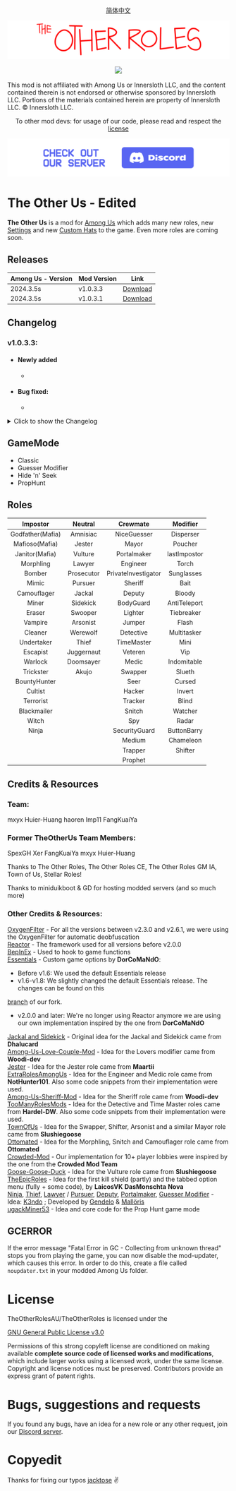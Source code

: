 <p align="center"> <a href="README_ZH-CN.md"> 简体中文 </a> </p>

![mod banner](./Images/TOR_logo.png)

<p align="center"><a href="https://github.com/mxyx-club/TheOtherUs/releases/"><img src="https://badgen.net/github/release/mxyx-club/theotherus"></a></p>


This mod is not affiliated with Among Us or Innersloth LLC, and the content contained therein is not endorsed or otherwise sponsored by Innersloth LLC. Portions of the materials contained herein are property of Innersloth LLC. © Innersloth LLC.

<p align="center">To other mod devs: for usage of our code, please read and respect the <a href="#license">license</a></p>

[![Discord](./Images/TOR_server.png)](https://discord.gg/yspVyP5meR)

# The Other Us - Edited

**The Other Us** is a mod for [Among Us](https://store.steampowered.com/app/945360/Among_Us) which adds many new roles, new [Settings](#settings) and new [Custom Hats](#custom-hats) to the game.
Even more roles are coming soon.

## Releases
| Among Us - Version| Mod Version | Link |
|----------|-------------|-----------------|
| 2024.3.5s    | v1.0.3.3 | [Download](https://github.com/mxyx-club/TheOtherUs/releases/download/v1.0.3.3/TheOtherUs.zip)    |
| 2024.3.5s    | v1.0.3.1 | [Download](https://github.com/mxyx-club/TheOtherUs/releases/download/v1.0.3.1/TheOtherUs.zip)    |



## Changelog

###  v1.0.3.3:

 - #### Newly added

    - 
    
 - #### Bug fixed:

    - 

<details>
  <summary>Click to show the Changelog</summary>


###  v1.0.3.2:

 - #### Newly added

    - New Modifier: LastImposter (gain lower kill cooldown when there is only 1 imposter left)
    - When born may choose to born on random vents
    - New ending added: And Then There Were None
    - Akujo: Update with the true love can't win together with the original team
    - Chameleon: Will not be given to Swooper and Ninja
    - ButtonBarry: Won't be given to the Mayor
    - Snitch: Can't be guessed during the meeting after being exposed, and now given an option of expose the range of Neutral
    - Jumper & Escapist: Given option that can increase numbers of teleportation, to avoid the problem of only teleport once a round
    - Snitch：目前可以在会议中查看邪恶玩家（还无法查看具体职业）

 - #### Bug fixed:

    - Jackal: Fix the problem that Jackal can still destroy
    - Swapper: Fix the problem that Swapper can't fix destructions


###  v1.0.3.1:

 - #### Newly added

    - New role added: Prophet 
    - Poucher: changed to be Imposters used only
    - Snitch: remake, return to old version (Not fully functional)
    - Flash: Fix the problem of no speed up

### v1.0.3:

 - #### Based on TheOtherRoles - v4.5.2 

    - Compatible for v2024.3.5
    - Add a "Stop" button when game is about to start
    - Detective: optimize the slow movement when footprints appears
    - Medic: Is now also displayed in meetings to players who can see it, with brackets around the name

 - #### Newly added:

    - New Modifiers added: ButtonBarry and Flash
    - Detective: Autopsy report now changes to examine the role and color of the murderer
    - Medic: Autopsy report now add information of role and color of the murderer
    - Jumper & Escapist: Add an option that after the mmeting the marked spot won't being resetted
    - Disperser: Add an option to teleport to vents

 - #### Newly added:

    - Fix the bug in Guesser Modifier players will be given multiple roles
    - Torch: Fix the bug of torch's Vision


###  v1.0.2:

 - #### 新增内容

    - New role added: Akujo
    - Replace buttons with no text and add button texts in games
    - Undertaker: add the option of increase speed


 ###  v1.0.1:

 - #### Based on TheOtherUs - v1.3.4

 - #### Newly added:

    - New roles added: Juggernaut and Doomsayer
    - Synchronized cooldown at the start of game
    - Integrating the "CrowdedMod" feature into the game
    - Better map options
    - Added ModTranslation, more convinent for further translation on mods with other languages
    - Fungle: add with randomly born and more spots for Disperser
    - Torch: Add an option to increase the rate of Vision
    - Shifter: Add the option that can switch Neutral Roles
    - Bait: Newly add the option of only being given to Crewmates
    - Swooper: Now a Neutral role not an Imposter Role
    - Jackal: Newly added with a option that Imposters can see if their teammates get turned to Sidekick
    - Neutral: Their tasks are now fake so their tasks won't impact on Crewmates
    - Amnisiac: Delete the limitation of fake Tasks (Amnisiac may do Tasks before acquire a role, but won't impact on Crewmates)

 - #### Bugs fixed

    - Pursuer: Can't win with other teams except Imposters
    - Fungle: Fix the Vision problem
    - Torch: Fix the Vision problem
    - Sheriff: Fix the problem that can't figure out who is the Deputy in the game
    - Fix other bugs

</details>

## GameMode

- Classic
- Guesser Modifier
- Hide 'n' Seek
- PropHunt


## Roles

|     Impostor     |  Neutral   |      Crewmate       |   Modifier   |
| :--------------: | :--------: | :-----------------: | :----------: |
| Godfather(Mafia) |  Amnisiac  |     NiceGuesser     |  Disperser   |
|  Mafioso(Mafia)  |   Jester   |        Mayor        |   Poucher    |
|  Janitor(Mafia)  |  Vulture   |     Portalmaker     | lastImpostor |
|    Morphling     |   Lawyer   |      Engineer       |    Torch     |
|      Bomber      | Prosecutor | PrivateInvestigator |  Sunglasses  |
|      Mimic       |  Pursuer   |       Sheriff       |     Bait     |
|   Camouflager    |   Jackal   |       Deputy        |    Bloody    |
|      Miner       |  Sidekick  |      BodyGuard      | AntiTeleport |
|      Eraser      |  Swooper   |       Lighter       |  Tiebreaker  |
|     Vampire      |  Arsonist  |       Jumper        |    Flash     |
|     Cleaner      |  Werewolf  |      Detective      | Multitasker  |
|    Undertaker    |   Thief    |     TimeMaster      |     Mini     |
|     Escapist     | Juggernaut |       Veteren       |     Vip      |
|     Warlock      | Doomsayer  |        Medic        | Indomitable  |
|    Trickster     |   Akujo    |       Swapper       |    Slueth    |
|   BountyHunter   |            |        Seer         |    Cursed    |
|     Cultist      |            |       Hacker        |    Invert    |
|    Terrorist     |            |       Tracker       |    Blind     |
|   Blackmailer    |            |       Snitch        |   Watcher    |
|      Witch       |            |         Spy         |    Radar     |
|      Ninja       |            |    SecurityGuard    | ButtonBarry  |
|                  |            |       Medium        |  Chameleon   |
|                  |            |       Trapper       |   Shifter    |
|                  |            |       Prophet       |              |



## Credits & Resources
<p align="center">

### Team:
mxyx    Huier-Huang    haoren    Imp11    FangKuaiYa

### Former TheOtherUs Team Members:
SpexGH    Xer    FangKuaiYa    mxyx    Huier-Huang


Thanks to The Other Roles, The Other Roles CE, The Other Roles GM IA, Town of Us, Stellar Roles!

Thanks to miniduikboot & GD for hosting modded servers (and so much more)


### Other Credits & Resources:

</p>

[OxygenFilter](https://github.com/NuclearPowered/Reactor.OxygenFilter) - For all the versions between v2.3.0 and v2.6.1, we were using the OxygenFilter for automatic deobfuscation\
[Reactor](https://github.com/NuclearPowered/Reactor) - The framework used for all versions before v2.0.0\
[BepInEx](https://github.com/BepInEx) - Used to hook to game functions\
[Essentials](https://github.com/DorCoMaNdO/Reactor-Essentials) - Custom game options by **DorCoMaNdO**:
- Before v1.6: We used the default Essentials release
- v1.6-v1.8: We slightly changed the default Essentials release. The changes can be found on this 

[branch](https://github.com/Eisbison/Reactor-Essentials/tree/feature/TheOtherRoles-Adaption) of our fork.
- v2.0.0 and later: We're no longer using Reactor anymore we are using our own implementation inspired by the one from **DorCoMaNdO**

[Jackal and Sidekick](https://www.twitch.tv/dhalucard) - Original idea for the Jackal and Sidekick came from **Dhalucard**\
[Among-Us-Love-Couple-Mod](https://github.com/Woodi-dev/Among-Us-Love-Couple-Mod) - Idea for the Lovers modifier came from **Woodi-dev**\
[Jester](https://github.com/Maartii/Jester) - Idea for the Jester role came from **Maartii**\
[ExtraRolesAmongUs](https://github.com/NotHunter101/ExtraRolesAmongUs) - Idea for the Engineer and Medic role came from **NotHunter101**. Also some code snippets from their implementation were used.\
[Among-Us-Sheriff-Mod](https://github.com/Woodi-dev/Among-Us-Sheriff-Mod) - Idea for the Sheriff role came from **Woodi-dev**\
[TooManyRolesMods](https://github.com/Hardel-DW/TooManyRolesMods) - Idea for the Detective and Time Master roles came from **Hardel-DW**. Also some code snippets from their implementation were used.\
[TownOfUs](https://github.com/slushiegoose/Town-Of-Us) - Idea for the Swapper, Shifter, Arsonist and a similar Mayor role came from **Slushiegoose**\
[Ottomated](https://twitter.com/ottomated_) - Idea for the Morphling, Snitch and Camouflager role came from **Ottomated**\
[Crowded-Mod](https://github.com/CrowdedMods/CrowdedMod) - Our implementation for 10+ player lobbies were inspired by the one from the **Crowded Mod Team**\
[Goose-Goose-Duck](https://store.steampowered.com/app/1568590/Goose_Goose_Duck) - Idea for the Vulture role came from **Slushiegoose**\
[TheEpicRoles](https://github.com/LaicosVK/TheEpicRoles) - Idea for the first kill shield (partly) and the tabbed option menu (fully + some code), by **LaicosVK** **DasMonschta** **Nova**\
[Ninja](#ninja), [Thief](#thief), [Lawyer](#lawyer) / [Pursuer](#pursuer), [Deputy](#deputy), [Portalmaker](#portalmaker), [Guesser Modifier](#guesser-modifier) - Idea: [K3ndo](https://github.com/K3ndoo) ; Developed by [Gendelo](https://github.com/gendelo3) & [Mallöris](https://github.com/Mallaris) \
[ugackMiner53](https://github.com/ugackMiner53/PropHunt) - Idea and core code for the Prop Hunt game mode


## GCERROR
If the error message "Fatal Error in GC - Collecting from unknown thread" stops you from playing the game, you can now disable the mod-updater, which causes this error.
In order to do this, create a file called `noupdater.txt` in your modded Among Us folder.

# License
TheOtherRolesAU/TheOtherRoles is licensed under the

[GNU General Public License v3.0](https://github.com/TheOtherRolesAU/TheOtherRoles/blob/main/LICENSE)

Permissions of this strong copyleft license are conditioned on making available **complete source code of licensed works and modifications**, which include larger works using a licensed work, under the same license. Copyright and license notices must be preserved. Contributors provide an express grant of patent rights.

# Bugs, suggestions and requests

If you found any bugs, have an idea for a new role or any other request, join our [Discord server](https://discord.gg/77RkMJHWsM).

# Copyedit
Thanks for fixing our typos [jacktose](https://github.com/jacktose) ✌️

